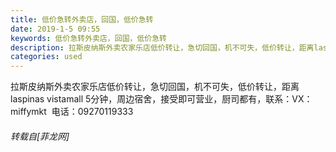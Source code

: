 ```yaml
---
title: 低价急转外卖店，回国，低价急转
date: 2019-1-5 09:55
keywords: 低价急转外卖店，回国，低价急转
description: 拉斯皮纳斯外卖农家乐店低价转让，急切回国，机不可失，低价转让，距离laspinas vistamall 5分钟，周边宿舍，接受即可营业，厨司都有，联系：VX：miffymkt  电话：09270119333
categories: used
---
```

<td class="t_f" id="postmessage_2618184">

拉斯皮纳斯外卖农家乐店低价转让，急切回国，机不可失，低价转让，距离laspinas vistamall 5分钟，周边宿舍，接受即可营业，厨司都有，联系：VX：miffymkt  电话：09270119333</td>
###### 转载自[菲龙网]